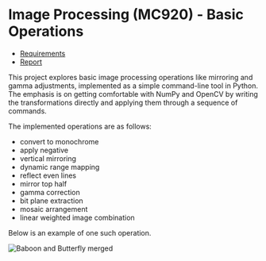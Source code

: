 # Image Processing (MC920) - Basic Operations

- [Requirements](papers/enunciado.pdf)
- [Report](papers/entrega.pdf)

This project explores basic image processing operations like mirroring and gamma adjustments, implemented as a simple command-line tool in Python. The emphasis is on getting comfortable with NumPy and OpenCV by writing the transformations directly and applying them through a sequence of commands.

The implemented operations are as follows:

- convert to monochrome
- apply negative
- vertical mirroring
- dynamic range mapping
- reflect even lines
- mirror top half
- gamma correction
- bit plane extraction
- mosaic arrangement
- linear weighted image combination

Below is an example of one such operation.

![Baboon and Butterfly merged](resultados/baboonmerg.png "Linear weighted image combination")
